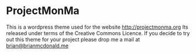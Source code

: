 ProjectMonMa
============

This is a wordpress theme used for the website http://projectmonma.org
Its released under terms of the Creative Commons Licence.
If you decide to try out this theme for your project please drop me a mail at brian@brianmcdonald.me